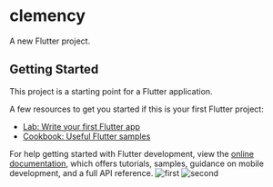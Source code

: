 # clemency

A new Flutter project.

## Getting Started

This project is a starting point for a Flutter application.

A few resources to get you started if this is your first Flutter project:

- [Lab: Write your first Flutter app](https://docs.flutter.dev/get-started/codelab)
- [Cookbook: Useful Flutter samples](https://docs.flutter.dev/cookbook)

For help getting started with Flutter development, view the
[online documentation](https://docs.flutter.dev/), which offers tutorials,
samples, guidance on mobile development, and a full API reference.
![first](https://user-images.githubusercontent.com/112462038/218934061-f1d6f50c-73d3-4ce6-b197-32fb3e7d1b76.jpeg)
![second](https://user-images.githubusercontent.com/112462038/218934067-1163d7f8-84c2-457d-9ca1-eada484f73fc.jpeg)
